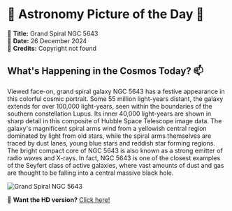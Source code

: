 # 🌌 **Astronomy Picture of the Day** 🌌

🔭 **Title:** Grand Spiral NGC 5643  
📅 **Date:** 26 December 2024  
📸 **Credits:** Copyright not found  

## **What's Happening in the Cosmos Today?** 📫

Viewed face-on, grand spiral galaxy NGC 5643 has a festive appearance in this colorful cosmic portrait. Some 55 million light-years distant, the galaxy extends for over 100,000 light-years, seen within the boundaries of the southern constellation Lupus. Its inner 40,000 light-years are shown in sharp detail in this composite of Hubble Space Telescope image data. The galaxy's magnificent spiral arms wind from a yellowish central region dominated by light from old stars, while the spiral arms themselves are traced by dust lanes, young blue stars and reddish star forming regions. The bright compact core of NGC 5643 is also known as a strong emitter of radio waves and X-rays. In fact, NGC 5643 is one of the closest examples of the Seyfert class of active galaxies, where vast amounts of dust and gas are thought to be falling into a central massive black hole.


![Grand Spiral NGC 5643](https://apod.nasa.gov/apod/image/2412/Hubble_NGC5643_potw2450a1024.jpg)

🌠 **Want the HD version?** [Click here!](https://apod.nasa.gov/apod/image/2412/Hubble_NGC5643_potw2450a.jpg)
